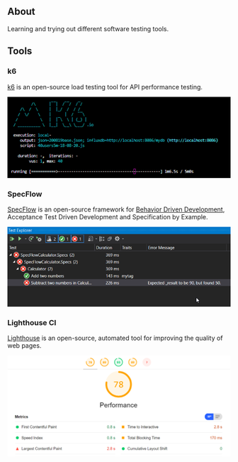 ## About

Learning and trying out different software testing tools.


## Tools

### k6

[k6](https://k6.io/) is an open-source load testing tool for API performance testing.

<img src="https://github.com/EmElkan/100DaysOfCode/blob/master/images/day26.gif" alt="Image of code snippet">

### SpecFlow

[SpecFlow](https://docs.specflow.org/projects/getting-started/en/latest/index.html) is an open-source framework for [Behavior Driven Development](https://specflow.org/bdd/), Acceptance Test Driven Development and Specification by Example.

<img src="https://github.com/EmElkan/100DaysOfCode/blob/master/images/day69.gif" alt="Image of code snippet">

### Lighthouse CI

[Lighthouse](https://developers.google.com/web/tools/lighthouse) is an open-source, automated tool for improving the quality of web pages.

<img src="https://github.com/EmElkan/100DaysOfCode/blob/master/images/day80.PNG" alt="Image of Lighthouse HTML report snippet" width="700">
